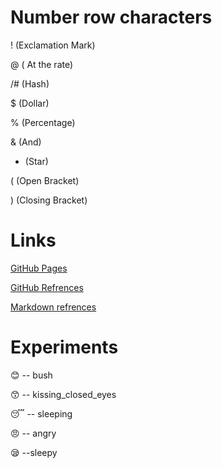 # Number row characters

! (Exclamation Mark)

@ ( At the rate)

/# (Hash)

$ (Dollar)

% (Percentage)

& (And)

* (Star)
  
( (Open Bracket)

) (Closing Bracket)


  # Links
  [GitHub Pages](https://pages.github.com/)
  
  [GitHub Refrences](https://docs.github.com/)
  
  [Markdown refrences](https://markdownguide.org/)
  

  # Experiments
  
  😊 -- bush
  
  😙 -- kissing_closed_eyes
  
  😴 -- sleeping
  
  😠 -- angry
  
  😪 --sleepy
